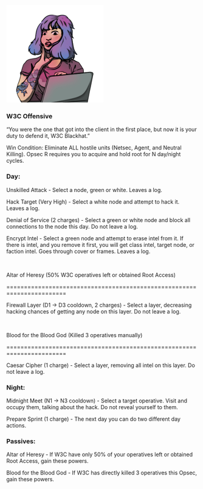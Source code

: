 ![w3cblackhat.png](Images/w3cblackhat.png)

### **W3C Offensive**

“You were the one that got into the client in the first place, but now it is your duty to defend it, W3C Blackhat.”

Win Condition: Eliminate ALL hostile units (Netsec, Agent, and Neutral Killing). Opsec R requires you to acquire and hold root for N day/night cycles.

### **Day:**

Unskilled Attack - Select a node, green or white. Leaves a log.

Hack Target (Very High) - Select a white node and attempt to hack it. Leaves a log.

Denial of Service (2 charges) - Select a green or white node and block all connections to the node this day. Do not leave a log.

Encrypt Intel - Select a green node and attempt to erase intel from it. If there is intel, and you remove it first, you will get class intel, target node, or faction intel. Goes through cover or frames. Leaves a log.

<br>

Altar of Heresy (50% W3C operatives left or obtained Root Access)

=======================================================================

Firewall Layer (D1 -> D3 cooldown, 2 charges) - Select a layer, decreasing hacking chances of getting any node on this layer. Do not leave a log.

<br>

Blood for the Blood God (Killed 3 operatives manually)

=======================================================================

Caesar Cipher (1 charge) - Select a layer, removing all intel on this layer. Do not leave a log.

### **Night:**

Midnight Meet (N1 -> N3 cooldown) - Select a target operative. Visit and occupy them, talking about the hack. Do not reveal yourself to them.

Prepare Sprint (1 charge) - The next day you can do two different day actions.

### **Passives:**

Altar of Heresy - If W3C have only 50% of your operatives left or obtained Root Access, gain these powers.

Blood for the Blood God - If W3C has directly killed 3 operatives this Opsec, gain these powers.